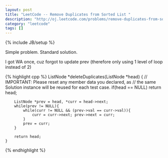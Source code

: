 ```yaml
---
layout: post
title: "LeetCode -- Remove Duplicates from Sorted List "
description: "http://oj.leetcode.com/problems/remove-duplicates-from-sorted-list/"
category: "leetcode"
tags: []
---
```

{% include JB/setup %}

Simple problem. Standard solution.

I got WA once, cuz forgot to update prev (therefore only using 1 level of loop instead of 2)

{% highlight cpp %}
    ListNode *deleteDuplicates(ListNode *head) {
        // IMPORTANT: Please reset any member data you declared, as
        // the same Solution instance will be reused for each test case.
        if(head == NULL) return head;
        
        ListNode *prev = head, *curr = head->next;
        while(prev != NULL){
            while(curr != NULL && (prev->val == curr->val)){
                curr = curr->next; prev->next = curr;
            }
            prev = curr;
        }
        
        return head;
    }
{% endhighlight %}
